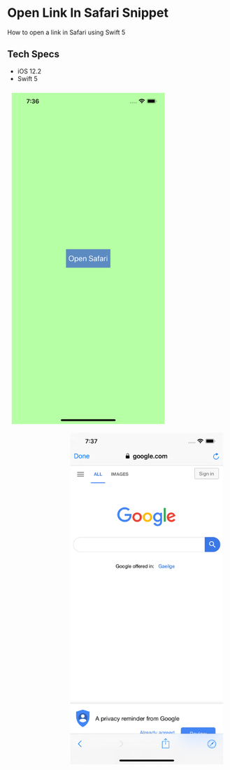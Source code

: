 # Open Link In Safari Snippet

How to open a link in Safari using Swift 5

## Tech Specs

- iOS 12.2
- Swift 5

<p>
  <img align="left" style="padding: 10px;" src="images/image1.png" width="350" title="Image 1">
  <img align="right" style="padding: 10px;" src="images/image2.png" width="350" title="Image 2">
</p>

